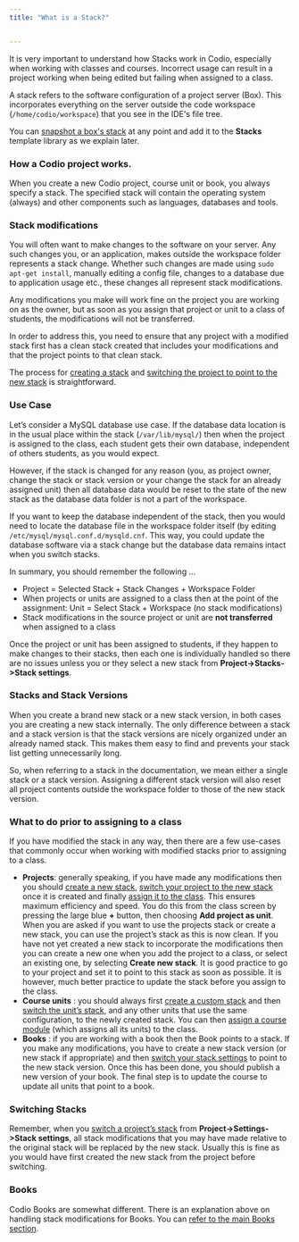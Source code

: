 ```yaml
---
title: "What is a Stack?"


---
```


It is very important to understand how Stacks work in Codio, especially when working with classes and courses. Incorrect usage can result in a project working when being edited but failing when assigned to a class.

A stack refers to the software configuration of a project server (Box). This incorporates everything on the server outside the code workspace (`/home/codio/workspace`) that you see in the IDE's file tree.

You can [snapshot a box's stack](/project/stacks/new) at any point and add it to the **Stacks** template library as we explain later.


### How a Codio project works.
When you create a new Codio project, course unit or book, you always specify a stack. The specified stack will contain the operating system (always) and other components such as languages, databases and tools.


### Stack modifications
You will often want to make changes to the software on your server. Any such changes you, or an application, makes outside the workspace folder represents a stack change. Whether such changes are made using `sudo apt-get install`, manually editing a config file, changes to a database due to application usage etc., these changes all represent stack modifications.


Any modifications you make will work fine on the project you are working on as the owner, but as soon as you assign that project or unit to a class of students, the modifications will not be transferred.

In order to address this, you need to ensure that any project with a modified stack first has a clean stack created that includes your modifications and that the project points to that clean stack.

The process for [creating a stack](/project/stacks/new) and [switching the project to point to the new stack](/project/stacks/switch) is straightforward.

### Use Case
Let’s consider a MySQL database use case. If the database data location is in the usual place within the stack (`/var/lib/mysql/`) then when the project is assigned to the class, each student gets their own database, independent of others students, as you would expect.

However, if the stack is changed for any reason (you, as project owner, change the stack or stack version or your change the stack for an already assigned unit) then all database data would be reset to the state of the new stack as the database data folder is not a part of the workspace.

If you want to keep the database independent of the stack, then you would need to locate the database file in the workspace folder itself (by editing `/etc/mysql/mysql.conf.d/mysqld.cnf`. This way, you could update the database software via a stack change but the database data remains intact when you switch stacks.

In summary, you should remember the following …

- Project = Selected Stack + Stack Changes + Workspace Folder
- When projects or units are assigned to a class then at the point of the assignment: Unit = Select Stack + Workspace (no stack modifications)
- Stack modifications in the source project or unit are **not transferred** when assigned to a class

Once the project or unit has been assigned to students, if they happen to make changes to their stacks, then each one is individually handled so there are no issues unless you or they select a new stack from **Project->Stacks->Stack settings**.

### Stacks and Stack Versions
When you create a brand new stack or a new stack version, in both cases you are creating a new stack internally. The only difference between a stack and a stack version is that the stack versions are nicely organized under an already named stack. This makes them easy to find and prevents your stack list getting unnecessarily long.

So, when referring to a stack in the documentation, we mean either a single stack or a stack version. Assigning a different stack version will also reset all project contents outside the workspace folder to those of the new stack version.

### What to do prior to assigning to a class
If you have modified the stack in any way, then there are a few use-cases that commonly occur when working with modified stacks prior to assigning to a class.

- **Projects**: generally speaking, if you have made any modifications then you should [create a new stack](/project/stacks/new), [switch your project to the new stack](/project/stacks/switch) once it is created and finally [assign it to the class](/classes/unitmanagement/assign-project). This ensures maximum efficiency and speed. You do this from the class screen by pressing the large blue **+** button, then choosing **Add project as unit**. When you are asked if you want to use the projects stack or create a new stack, you can use the project’s stack as this is now clean. If you have not yet created a new stack to incorporate the modifications then you can create a new one when you add the project to a class, or select an existing one, by selecting **Create new stack**. It is good practice to go to your project and set it to point to this stack as soon as possible. It is however, much better practice to update the stack before you assign to the class.
- **Course units** : you should always first [create a custom stack](/project/stacks/new) and then [switch the unit’s stack](/project/stacks/new), and any other units that use the same configuration, to the newly created stack. You can then [assign a course module](/classes/unitmanagement/assign-module) (which assigns all its units) to the class.
- **Books** : if you are working with a book then the Book points to a stack. If you make any modifications, you have to create a new stack version (or new stack if appropriate) and then [switch your stack settings](/project/stacks/switch) to point to the new stack version. Once this has been done, you should publish a new version of your book. The final step is to update the course to update all units that point to a book.

### Switching Stacks
Remember, when you [switch a project’s stack](/project/stacks/switch) from **Project->Settings->Stack settings**, all stack modifications that you may have made relative to the original stack will be replaced by the new stack. Usually this is fine as you would have first created the new stack from the project before switching.

### Books
Codio Books are somewhat different. There is an explanation above on handling stack modifications for Books. You can [refer to the main Books section](/books).


